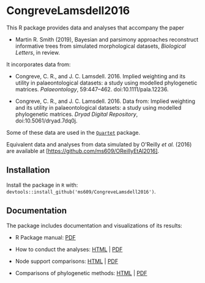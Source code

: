 # CongreveLamsdell2016

This R package provides data and analyses that accompany the paper

- Martin R. Smith (2019), Bayesian and parsimony approaches reconstruct informative trees from simulated morphological datasets, _Biological Letters_, in review.

It incorporates data from:

- Congreve, C. R., and J. C. Lamsdell. 2016. Implied weighting and its utility in palaeontological datasets: a study using modelled phylogenetic matrices. _Palaeontology_, 59:447–462. doi:10.1111/pala.12236.

- Congreve, C. R., and J. C. Lamsdell. 2016. Data from: Implied weighting and its utility in palaeontological datasets: a study using modelled phylogenetic matrices. _Dryad Digital Repository_, doi:10.5061/dryad.7dq0j.

Some of these data are used in the [`Quartet`](https://github.com/ms609/Quartet) package.

Equivalent data and analyses from data simulated by O'Reilly _et al._ (2016) 
are available at [https://github.com/ms609/OReillyEtAl2016].

## Installation 

Install the package in `R` with:
`devtools::install_github('ms609/CongreveLamsdell2016')`.


## Documentation

The package includes documentation and visualizations of its results:

* R Package manual: [PDF](https://ms609.github.io/CongreveLamsdell2016/CongreveLamsdell2016_1.0.0.pdf)

* How to conduct the analyses:
[HTML](https://ms609.github.io/CongreveLamsdell2016/Conduct-analyses.html) | 
[PDF](https://ms609.github.io/CongreveLamsdell2016/Conduct-analyses.pdf)

* Node support comparisons:
[HTML](https://ms609.github.io/CongreveLamsdell2016/Compare-node-supports.html) | 
[PDF](https://ms609.github.io/CongreveLamsdell2016/Compare-node-supports.pdf)

* Comparisons of phylogenetic methods:
[HTML](https://ms609.github.io/CongreveLamsdell2016/Compare-methods.html) | 
[PDF](https://ms609.github.io/CongreveLamsdell2016/Compare-methods.pdf)
